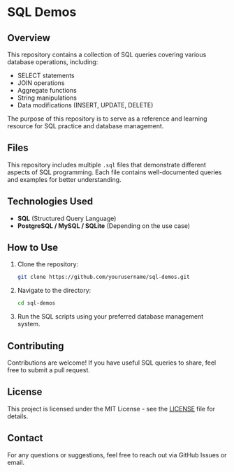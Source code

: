 # SQL Demos

## Overview
This repository contains a collection of SQL queries covering various database operations, including:
- SELECT statements
- JOIN operations
- Aggregate functions
- String manipulations
- Data modifications (INSERT, UPDATE, DELETE)

The purpose of this repository is to serve as a reference and learning resource for SQL practice and database management.

## Files
This repository includes multiple `.sql` files that demonstrate different aspects of SQL programming. Each file contains well-documented queries and examples for better understanding.

## Technologies Used
- **SQL** (Structured Query Language)
- **PostgreSQL / MySQL / SQLite** (Depending on the use case)

## How to Use
1. Clone the repository:
   ```bash
   git clone https://github.com/yourusername/sql-demos.git
   ```
2. Navigate to the directory:
   ```bash
   cd sql-demos
   ```
3. Run the SQL scripts using your preferred database management system.

## Contributing
Contributions are welcome! If you have useful SQL queries to share, feel free to submit a pull request.

## License
This project is licensed under the MIT License - see the [LICENSE](LICENSE) file for details.

## Contact
For any questions or suggestions, feel free to reach out via GitHub Issues or email.
